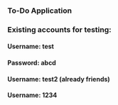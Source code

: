 ### To-Do Application

### Existing accounts for testing:
#### Username: test
#### Password: abcd

#### Username: test2 (already friends)
#### Username: 1234